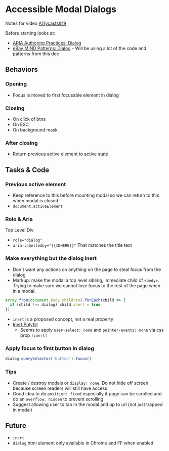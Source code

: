 # Accessible Modal Dialogs
Notes for video [A11ycasts#19](https://www.youtube.com/watch?v=JS68faEUduk)

Before starting looks at:
- [ARIA Authoring Practices: Dialog](https://goo.gl/ibNKWw)
- [eBay MIND Patterns: Dialog](https://goo.gl/FI5NHa) - Will be using a lot of the code and patterns from this doc

## Behaviors
### Opening
- Focus is moved to first focusable element in dialog
### Closing
- On click of btns
- On ESC
- On background mask
### After closing
- Return previous active element to active state

## Tasks & Code
### Previous active element
- Keep reference to this before mounting modal so we can return to this when modal is closed 
- `document.activeElement`
### Role & Aria
Top Level Div
- `role="dialog"`
- `aria-labelledby="{{IDHERE}}"` That matches the title text
### Make everything but the dialog inert
- Don't want any actions on anything on the page to steal focus from the dialog
- Markup: make the modal a top level sibling, immediate child of `<body>`. Trying to make sure we cannot lose focus to the rest of the page when in a modal.
```js
Array.from(document.body.children).forEach(child => {
  if (child !== dialog) child.inert = true
})
```
- `inert` is a proposed concept, not a real property
- [Inert Polyfill](https://goo.gl/nXMS1V)
  - Seems to apply `user-select: none` and `pointer-events: none` via css prop `[inert]`
### Apply focus to first button in dialog
```js
dialog.querySelector('button').focus()
```
### Tips
- Create / destroy modals or `display: none`. Do not hide off screen because screen readers will still have access
- Good idea to do `position: fixed` especially if page can be scrolled and do an `overflow: hidden` to prevent scrolling.
- Suggest allowing user to tab in the modal and up to url (not just trapped in modal)
## Future
- `inert`
- `dialog` html element only available in Chrome and FF when enabled
